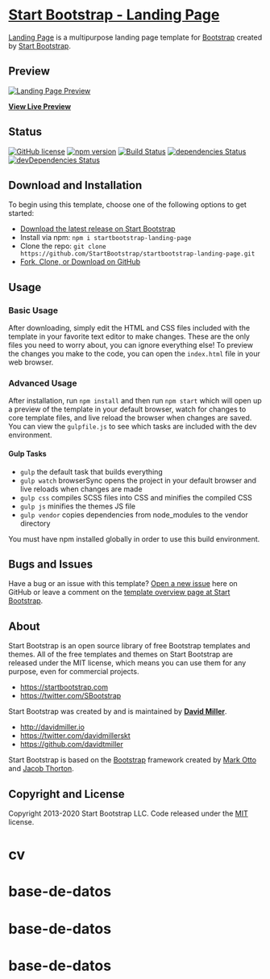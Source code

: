 # [Start Bootstrap - Landing Page](https://startbootstrap.com/themes/landing-page/)

[Landing Page](https://startbootstrap.com/themes/landing-page/) is a multipurpose landing page template for [Bootstrap](https://getbootstrap.com/) created by [Start Bootstrap](https://startbootstrap.com/).

## Preview

[![Landing Page Preview](https://startbootstrap.com/assets/img/screenshots/themes/landing-page.png)](https://startbootstrap.github.io/startbootstrap-landing-page/)

**[View Live Preview](https://startbootstrap.github.io/startbootstrap-landing-page/)**

## Status

[![GitHub license](https://img.shields.io/badge/license-MIT-blue.svg)](https://raw.githubusercontent.com/StartBootstrap/startbootstrap-landing-page/master/LICENSE)
[![npm version](https://img.shields.io/npm/v/startbootstrap-landing-page.svg)](https://www.npmjs.com/package/startbootstrap-landing-page)
[![Build Status](https://travis-ci.org/StartBootstrap/startbootstrap-landing-page.svg?branch=master)](https://travis-ci.org/StartBootstrap/startbootstrap-landing-page)
[![dependencies Status](https://david-dm.org/StartBootstrap/startbootstrap-landing-page/status.svg)](https://david-dm.org/StartBootstrap/startbootstrap-landing-page)
[![devDependencies Status](https://david-dm.org/StartBootstrap/startbootstrap-landing-page/dev-status.svg)](https://david-dm.org/StartBootstrap/startbootstrap-landing-page?type=dev)

## Download and Installation

To begin using this template, choose one of the following options to get started:

* [Download the latest release on Start Bootstrap](https://startbootstrap.com/themes/landing-page/)
* Install via npm: `npm i startbootstrap-landing-page`
* Clone the repo: `git clone https://github.com/StartBootstrap/startbootstrap-landing-page.git`
* [Fork, Clone, or Download on GitHub](https://github.com/StartBootstrap/startbootstrap-landing-page)

## Usage

### Basic Usage

After downloading, simply edit the HTML and CSS files included with the template in your favorite text editor to make changes. These are the only files you need to worry about, you can ignore everything else! To preview the changes you make to the code, you can open the `index.html` file in your web browser.

### Advanced Usage

After installation, run `npm install` and then run `npm start` which will open up a preview of the template in your default browser, watch for changes to core template files, and live reload the browser when changes are saved. You can view the `gulpfile.js` to see which tasks are included with the dev environment.

#### Gulp Tasks

* `gulp` the default task that builds everything
* `gulp watch` browserSync opens the project in your default browser and live reloads when changes are made
* `gulp css` compiles SCSS files into CSS and minifies the compiled CSS
* `gulp js` minifies the themes JS file
* `gulp vendor` copies dependencies from node_modules to the vendor directory

You must have npm installed globally in order to use this build environment.

## Bugs and Issues

Have a bug or an issue with this template? [Open a new issue](https://github.com/StartBootstrap/startbootstrap-landing-page/issues) here on GitHub or leave a comment on the [template overview page at Start Bootstrap](https://startbootstrap.com/themes/landing-page/).

## About

Start Bootstrap is an open source library of free Bootstrap templates and themes. All of the free templates and themes on Start Bootstrap are released under the MIT license, which means you can use them for any purpose, even for commercial projects.

* <https://startbootstrap.com>
* <https://twitter.com/SBootstrap>

Start Bootstrap was created by and is maintained by **[David Miller](http://davidmiller.io/)**.

* <http://davidmiller.io>
* <https://twitter.com/davidmillerskt>
* <https://github.com/davidtmiller>

Start Bootstrap is based on the [Bootstrap](https://getbootstrap.com/) framework created by [Mark Otto](https://twitter.com/mdo) and [Jacob Thorton](https://twitter.com/fat).

## Copyright and License

Copyright 2013-2020 Start Bootstrap LLC. Code released under the [MIT](https://github.com/StartBootstrap/startbootstrap-landing-page/blob/gh-pages/LICENSE) license.
# cv
# base-de-datos
# base-de-datos
# base-de-datos
